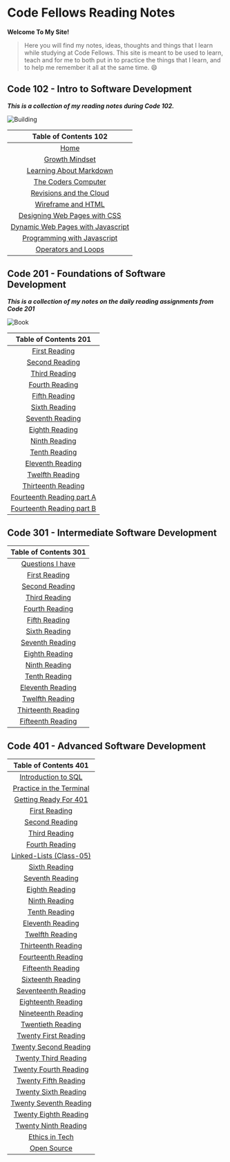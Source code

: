 # Code Fellows Reading Notes

**Welcome To My Site!**

>Here you will find my notes, ideas, thoughts and things that I learn while studying at Code Fellows.  This site is meant to be used to learn, teach and for me to both put in to practice the things that I learn, and to help me remember it all at the same time. 😄

## Code 102 - Intro to Software Development

***This is a collection of my reading notes during Code 102.***

![Building](https://encrypted-tbn0.gstatic.com/images?q=tbn:ANd9GcRxOXUCZvJOh9jv0InDbmODmkmB-Q6TwxIygA&usqp=CAU)



|Table of Contents 102                         |              
| :---:|
| [Home](README.md)|
| [Growth Mindset](GrowthMindset.md)|
| [Learning About Markdown](read-01.md)|
| [The Coders Computer](TheCodersComputer.md)|
| [Revisions and the Cloud](revisions_and_the_cloud.md)|
| [Wireframe and HTML](wireframe_html.md)|
| [Designing Web Pages with CSS](design_css.md)|
| [Dynamic Web Pages with Javascript](dynamic_javascript.md)|
| [Programming with Javascript](prog_javascript.md)|
| [Operators and Loops](operators_loops.md)|

## Code 201 - Foundations of Software Development

***This is a collection of my notes on the daily reading assignments from
Code 201***

![Book](https://fordhaminstitute.org/sites/default/files/styles/single_main_image/public/2019-01/sp-11-8-18.jpg?itok=8o-i07D1)


|Table of Contents 201        |
|:---:|
|[First Reading](class-01.md)|
|[Second Reading](class-02.md)|
|[Third Reading](class-03.md)|
|[Fourth Reading](class-04.md)|
|[Fifth Reading](class-05.md) |
|[Sixth Reading](class-06.md) |
|[Seventh Reading](class-07.md)|
|[Eighth Reading](class-08.md)|
|[Ninth Reading](class-09.md)|
|[Tenth Reading](class-10.md)|
|[Eleventh Reading](class-11.md)|
|[Twelfth Reading](class-12.md)|
|[Thirteenth Reading](class-13.md)|
|[Fourteenth Reading part A](class-14a.md)|
|[Fourteenth Reading part B](class-14b.md)|

## Code 301 - Intermediate Software Development

|Table of Contents 301        |
|:---:|
|[Questions I have](questions.md)|
|[First Reading](Read301-01.md)|
|[Second Reading](Read301-02.md)|
|[Third Reading](Read301-03.md)|
|[Fourth Reading](Read301-04.md)|
|[Fifth Reading](Read301-05.md)|
|[Sixth Reading](Read301-06.md)|
|[Seventh Reading](Read301-07.md)|
|[Eighth Reading](Read301-08.md)|
|[Ninth Reading](Read301-09.md)|
|[Tenth Reading](Read301-10.md)|
|[Eleventh Reading](Read301-11.md)|
|[Twelfth Reading](Read301-12.md)|
|[Thirteenth Reading](Read301-13.md)|
|[Fifteenth Reading](Read301-15.md)|

## Code 401 - Advanced Software Development

|Table of Contents 401 |
|:---:|
|[Introduction to SQL](intro-to-SQL.md)|
|[Practice in the Terminal](practice-in-the-terminal.md)|
|[Getting Ready For 401](get-ready-for-401.md)|
|[First Reading](Read401-01.md)|
|[Second Reading](Read401-02.md)|
|[Third Reading](Read401-03.md)|
|[Fourth Reading](Read401-04.md)|
|[Linked-Lists (Class-05)](linked-lists.md)|
|[Sixth Reading](Read401-06.md)|
|[Seventh Reading](Read401-07.md)|
|[Eighth Reading](Read401-08.md)|
|[Ninth Reading](Read401-11.md)|
|[Tenth Reading](Read401-12.md)|
|[Eleventh Reading](Read401-13.md)|
|[Twelfth Reading](Read401-14.md)|
|[Thirteenth Reading](Read401-16.md)|
|[Fourteenth Reading](Read401-17.md)|
|[Fifteenth Reading](Read401-18.md)|
|[Sixteenth Reading](Read401-19.md)|
|[Seventeenth Reading](Read401-26.md)|
|[Eighteenth Reading](Read401-27.md)|
|[Nineteenth Reading](Read401-28.md)|
|[Twentieth Reading](Read401-29.md)|
|[Twenty First Reading](Read401-31.md)|
|[Twenty Second Reading](Read401-32.md)|
|[Twenty Third Reading](Read401-33.md)|
|[Twenty Fourth Reading](Read401-34.md)|
|[Twenty Fifth Reading](Read401-36.md)|
|[Twenty Sixth Reading](Read401-37.md)|
|[Twenty Seventh Reading](Read401-38.md)|
|[Twenty Eighth Reading](Read401-39.md)|
|[Twenty Ninth Reading](Read401-41.md)|
|[Ethics in Tech](Ethics.md)|
|[Open Source](Open-Source.md)|
